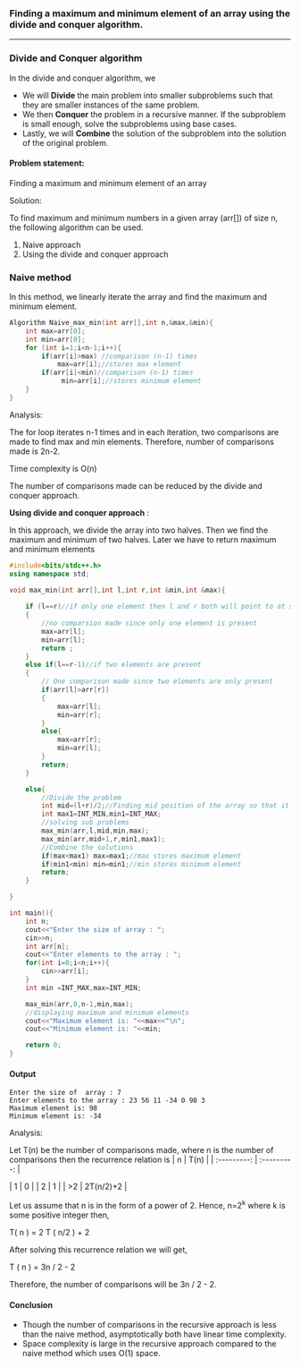 ### Finding a maximum and minimum element of an array using the divide and conquer algorithm.
---
### Divide and Conquer algorithm

In the divide and conquer algorithm, we
* We will  **Divide** the main problem into smaller subproblems such that they are smaller instances of the same problem.
* We then **Conquer** the problem in a recursive manner. If the subproblem is small enough, solve the subproblems using base cases.
* Lastly, we will **Combine** the solution of the subproblem into the solution of the original problem.


#### Problem statement:

Finding a maximum and minimum element of an array

Solution:


To find maximum and minimum numbers in a given array (arr[]) of size n, the following algorithm can be used.

1. Naive approach
2. Using the divide and conquer approach

### Naive method

 In this method, we linearly iterate the array and find the maximum and minimum element.

```C++
Algorithm Naive_max_min(int arr[],int n,&max,&min){
    int max=arr[0];
    int min=arr[0];
    for (int i=1;i<n-1;i++){
        if(arr[i]>max) //comparison (n-1) times
            max=arr[i];//stores max element
        if(arr[i]<min)//comparison (n-1) times
             min=arr[i];//stores minimum element
    }
}
```
Analysis:

The for loop iterates n-1 times and in each iteration, two comparisons are made to find max and min elements. Therefore, number of comparisons made is 2n-2.

Time complexity is O(n)

The number of comparisons made can be reduced by the divide and conquer approach.

 **Using divide and conquer approach** :


In this approach, we divide the array into two halves. Then we find the maximum and minimum of two halves. Later we have to return maximum and minimum elements 

```C++
#include<bits/stdc++.h>
using namespace std;

void max_min(int arr[],int l,int r,int &min,int &max){
    
    if (l==r)//if only one element then l and r both will point to at same element
    {
        //no comparsion made since only one element is present
        max=arr[l];
        min=arr[l];
        return ;
    }
    else if(l==r-1)//if two elements are present
    {
        // One comparison made since two elements are only present
        if(arr[l]>arr[r])
        {
            max=arr[l];
            min=arr[r];
        }
        else{
            max=arr[r];
            min=arr[l];    
        }
        return;
    }

    else{
        //Divide the problem
        int mid=(l+r)/2;//Finding mid position of the array so that it can be divided into two halves
        int max1=INT_MIN,min1=INT_MAX;
        //solving sub problems
        max_min(arr,l,mid,min,max);
        max_min(arr,mid+1,r,min1,max1);
        //Combine the solutions
        if(max<max1) max=max1;//max stores maximum element
        if(min1<min) min=min1;//min stores minimum element
        return;
    }

}

int main(){
    int n;
    cout<<"Enter the size of array : ";
    cin>>n;
    int arr[n];
    cout<<"Enter elements to the array : "; 
    for(int i=0;i<n;i++){
        cin>>arr[i];
    }
    int min =INT_MAX,max=INT_MIN;

    max_min(arr,0,n-1,min,max);
    //displaying maximum and minimum elements
    cout<<"Maximum element is: "<<max<<"\n";
    cout<<"Minimum element is: "<<min;

    return 0;
}

```
#### Output

```
Enter the size of  array : 7
Enter elements to the array : 23 56 11 -34 0 98 3
Maximum element is: 98
Minimum element is: -34
```

Analysis:

Let T(n) be the number of comparisons made, where n is the number of comparisons then the recurrence relation is
|   n         |    T(n)     |
| :---------: | :---------: |

| 1           |     0       |
| 2           |     1       |
| >2          | 2T(n/2)+2   |

Let us assume that n is in the form of a power of 2. Hence, n=2<sup>k</sup> where k is some positive integer then,

T( n ) = 2 T ( n/2 ) + 2

After solving this recurrence relation we will get,

T ( n ) = 3n / 2 - 2

Therefore, the number of comparisons will be 3n / 2 - 2.

#### Conclusion

* Though the number of comparisons in the recursive approach is less than the naive method, asymptotically both have linear time complexity.  
* Space complexity is large in the recursive approach compared to the naive method which uses  O(1) space.
 